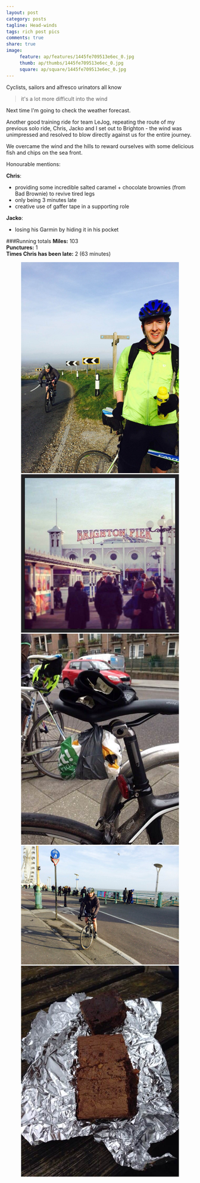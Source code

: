 ```yaml
---
layout: post
category: posts
tagline: Head-winds
tags: rich post pics
comments: true
share: true
image: 
     feature: ap/features/1445fe709513e6ec_0.jpg
     thumb: ap/thumbs/1445fe709513e6ec_0.jpg
     square: ap/square/1445fe709513e6ec_0.jpg
---
```

Cyclists, sailors and alfresco urinators all know

> it's a lot more difficult into the wind

Next time I'm going to check the weather forecast.

Another good training ride for team LeJog, repeating the route of my
previous solo ride, Chris, Jacko and I set out to Brighton - the wind was
unimpressed and resolved to blow directly against us for the entire journey.

We overcame the wind and the hills to reward ourselves with some
delicious fish and chips on the sea front.

Honourable mentions:

**Chris**:

*  providing some incredible salted caramel + chocolate brownies (from Bad
Brownie) to revive tired legs
*  only being 3 minutes late
* creative use of gaffer tape in a supporting role

**Jacko**:

* losing his Garmin by hiding it in his pocket


###Running totals
<i class="icon-road"></i>**Miles:** 103<br>
<i class="icon-wrench"></i>**Punctures:** 1<br>
<i class="icon-time"></i>**Times Chris has been late:** 2 (63 minutes)<br>

<figure class="third">
<a href = "/images/ap/standard/1445fe709513e6ec_0.jpg">
<img src="/images/ap/standard/1445fe709513e6ec_0.jpg">
</a><a href = "/images/ap/standard/1445fe709513e6ec_1.jpg">
<img src="/images/ap/standard/1445fe709513e6ec_1.jpg">
</a><a href = "/images/ap/standard/1445fe709513e6ec_2.jpg">
<img src="/images/ap/standard/1445fe709513e6ec_2.jpg">
</a><a href = "/images/ap/standard/1445fe709513e6ec_3.jpg">
<img src="/images/ap/standard/1445fe709513e6ec_3.jpg">
</a><a href = "/images/ap/standard/1445fe709513e6ec_4.jpg">
<img src="/images/ap/standard/1445fe709513e6ec_4.jpg">
</a></figure>
